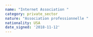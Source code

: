 ```yaml
---
name: "Internet Association "
category: private_sector
nature: "Association professionnelle "
nationality: USA
date_signed: '2018-11-12'
---
```

    